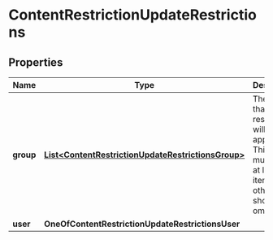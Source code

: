 # ContentRestrictionUpdateRestrictions

## Properties
Name | Type | Description | Notes
------------ | ------------- | ------------- | -------------
**group** | [**List&lt;ContentRestrictionUpdateRestrictionsGroup&gt;**](ContentRestrictionUpdateRestrictionsGroup.md) | The groups that the restrictions will be applied to. This array must have at least one item, otherwise it should be omitted. |  [optional]
**user** | **OneOfContentRestrictionUpdateRestrictionsUser** |  |  [optional]
